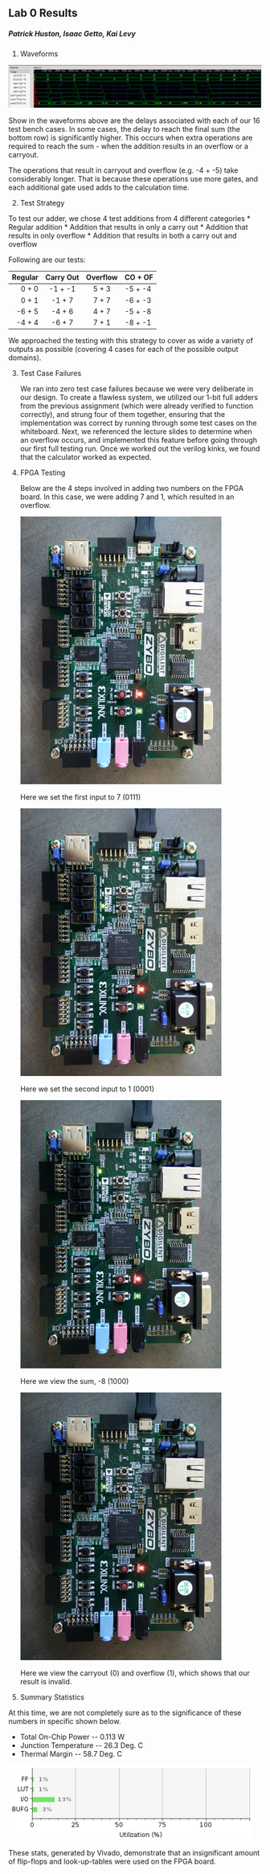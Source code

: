 ## Lab 0 Results
##### Patrick Huston, Isaac Getto, Kai Levy

1. Waveforms
  
  ![waveform](/Lab/Lab0/img/fulladderwave.png)

Show in the waveforms above are the delays associated with each of our 16 test bench cases. In some cases, the delay to reach the final sum (the bottom row) is significantly higher. This occurs when extra operations are required to reach the sum - when the addition results in an overflow or a carryout.
  
  The operations that result in carryout and overflow (e.g. -4 + -5) take considerably longer. That is because these operations use more gates, and each additional gate used adds to the calculation time. 

2. Test Strategy

  To test our adder, we chose 4 test additions from 4 different categories
    * Regular addition
    * Addition that results in only a carry out
    * Addition that results in only overflow
    * Addition that results in both a carry out and overflow
    
  Following are our tests:
  
  Regular | Carry Out | Overflow | CO + OF
  -------:|:---------:|:--------:|:-------
  0 + 0   | -1 + -1   |  5 + 3   | -5 + -4
  0 + 1   | -1 + 7    |  7 + 7   | -6 + -3
  -6 + 5  | -4 + 6    |  4 + 7   | -5 + -8
  -4 + 4  | -6 + 7    |  7 + 1   | -8 + -1
  
  We approached the testing with this strategy to cover as wide a variety of outputs as possible (covering 4 cases for each of the possible output domains).
  
  
3. Test Case Failures
  
    We ran into zero test case failures because we were very deliberate in our design. To create a flawless system, we utilized our 1-bit full adders from the previous assignment (which were already verified to function correctly), and strung four of them together, ensuring that the implementation was correct by running through some test cases on the whiteboard. Next, we referenced the lecture slides to determine when an overflow occurs, and implemented this feature before going through our first full testing run. Once we worked out the verilog kinks, we found that the calculator worked as expected. 
    
4. FPGA Testing

    Below are the 4 steps involved in adding two numbers on the FPGA board. In this case, we were adding 7 and 1, which resulted in an overflow.

    <img src="/Lab/Lab0/img/Step0.jpg" alt="waveform" width="400"/>
    
    Here we set the first input to 7 (0111)
    
    <img src="/Lab/Lab0/img/Step1.jpg" alt="waveform" width="400"/>
    
    Here we set the second input to 1 (0001)
    
    <img src="/Lab/Lab0/img/Step2.jpg" alt="waveform" width="400"/>
    
    Here we view the sum, -8 (1000)
    
    <img src="/Lab/Lab0/img/Step3.jpg" alt="waveform" width="400"/>
    
    Here we view the carryout (0) and overflow (1), which shows that our result is invalid.
    
5. Summary Statistics

At this time, we are not completely sure as to the significance of these numbers in specific shown below. 

  * Total On-Chip Power -- 0.113 W
  * Junction Temperature -- 26.3 Deg. C
  * Thermal Margin -- 58.7 Deg. C
  
![summstats](/Lab/Lab0/img/resources.png)
    
These stats, generated by Vivado, demonstrate that an insignificant amount of flip-flops and look-up-tables were used on the FPGA board.
